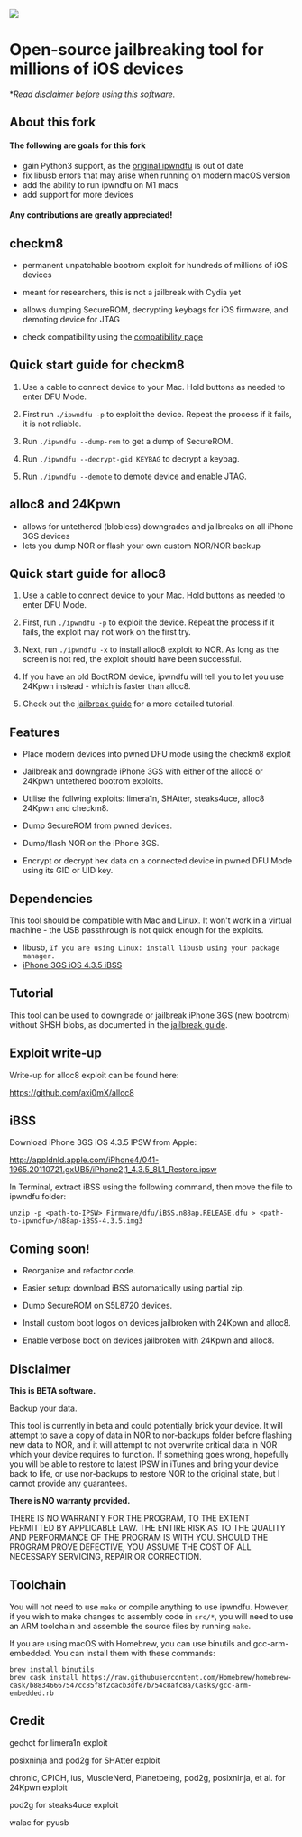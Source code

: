 ![](repo/ipwndfu.png)
# Open-source jailbreaking tool for millions of iOS devices


**Read [disclaimer](#disclaimer) before using this software.*

## About this fork
#### The following are goals for this fork

* gain Python3 support, as the [original ipwndfu](https://github.com/axi0mx/ipwndfu) is out of date
* fix libusb errors that may arise when running on modern macOS version
* add the ability to run ipwndfu on M1 macs
* add support for more devices

#### Any contributions are greatly appreciated!

## checkm8

* permanent unpatchable bootrom exploit for hundreds of millions of iOS devices

* meant for researchers, this is not a jailbreak with Cydia yet

* allows dumping SecureROM, decrypting keybags for iOS firmware, and demoting device for JTAG

* check compatibility using the [compatibility page](https://github.com/alfiecg24/ipwndfu/blob/master/Compatibility.md)
## Quick start guide for checkm8

1. Use a cable to connect device to your Mac. Hold buttons as needed to enter DFU Mode.

2. First run ```./ipwndfu -p``` to exploit the device. Repeat the process if it fails, it is not reliable.

3. Run ```./ipwndfu --dump-rom``` to get a dump of SecureROM.

4. Run ```./ipwndfu --decrypt-gid KEYBAG``` to decrypt a keybag.

5. Run ```./ipwndfu --demote``` to demote device and enable JTAG.

## alloc8 and 24Kpwn

* allows for untethered (blobless) downgrades and jailbreaks on all iPhone 3GS devices
* lets you dump NOR or flash your own custom NOR/NOR backup

## Quick start guide for alloc8

1. Use a cable to connect device to your Mac. Hold buttons as needed to enter DFU Mode.

2. First, run ```./ipwndfu -p``` to exploit the device. Repeat the process if it fails, the exploit may not work on the first try.

3. Next, run ```./ipwndfu -x``` to install alloc8 exploit to NOR. As long as the screen is not red, the exploit should have been successful.
   
4. If you have an old BootROM device, ipwndfu will tell you to let you use 24Kpwn instead - which is faster than alloc8.

5. Check out the [jailbreak guide](https://github.com/axi0mX/ipwndfu/blob/master/JAILBREAK-GUIDE.md) for a more detailed tutorial.

## Features

* Place modern devices into pwned DFU mode using the checkm8 exploit

* Jailbreak and downgrade iPhone 3GS with either of the alloc8 or 24Kpwn untethered bootrom exploits.

* Utilise the follwing exploits: limera1n, SHAtter, steaks4uce, alloc8 24Kpwn and checkm8.

* Dump SecureROM from pwned devices.

* Dump/flash NOR on the iPhone 3GS.

* Encrypt or decrypt hex data on a connected device in pwned DFU Mode using its GID or UID key.


## Dependencies

This tool should be compatible with Mac and Linux. It won't work in a virtual machine - the USB passthrough is not quick enough for the exploits.

* libusb, `If you are using Linux: install libusb using your package manager.`
* [iPhone 3GS iOS 4.3.5 iBSS](#ibss)


## Tutorial

This tool can be used to downgrade or jailbreak iPhone 3GS (new bootrom) without SHSH blobs, as documented in the [jailbreak guide](https://github.com/axi0mX/ipwndfu/blob/master/JAILBREAK-GUIDE.md).


## Exploit write-up

Write-up for alloc8 exploit can be found here:

https://github.com/axi0mX/alloc8


## iBSS

Download iPhone 3GS iOS 4.3.5 IPSW from Apple:

http://appldnld.apple.com/iPhone4/041-1965.20110721.gxUB5/iPhone2,1_4.3.5_8L1_Restore.ipsw

In Terminal, extract iBSS using the following command, then move the file to ipwndfu folder:

```
unzip -p <path-to-IPSW> Firmware/dfu/iBSS.n88ap.RELEASE.dfu > <path-to-ipwndfu>/n88ap-iBSS-4.3.5.img3
```


## Coming soon!

* Reorganize and refactor code.

* Easier setup: download iBSS automatically using partial zip.

* Dump SecureROM on S5L8720 devices.

* Install custom boot logos on devices jailbroken with 24Kpwn and alloc8.

* Enable verbose boot on devices jailbroken with 24Kpwn and alloc8.

## Disclaimer

**This is BETA software.**

Backup your data.

This tool is currently in beta and could potentially brick your device. It will attempt to save a copy of data in NOR to nor-backups folder before flashing new data to NOR, and it will attempt to not overwrite critical data in NOR which your device requires to function. If something goes wrong, hopefully you will be able to restore to latest IPSW in iTunes and bring your device back to life, or use nor-backups to restore NOR to the original state, but I cannot provide any guarantees.

**There is NO warranty provided.**

THERE IS NO WARRANTY FOR THE PROGRAM, TO THE EXTENT PERMITTED BY APPLICABLE LAW. THE ENTIRE RISK AS TO THE QUALITY AND PERFORMANCE OF THE PROGRAM IS WITH YOU. SHOULD THE PROGRAM PROVE DEFECTIVE, YOU ASSUME THE COST OF ALL NECESSARY SERVICING, REPAIR OR CORRECTION.

## Toolchain

You will not need to use `make` or compile anything to use ipwndfu. However, if you wish to make changes to assembly code in `src/*`, you will need to use an ARM toolchain and assemble the source files by running `make`.

If you are using macOS with Homebrew, you can use binutils and gcc-arm-embedded. You can install them with these commands:

```
brew install binutils
brew cask install https://raw.githubusercontent.com/Homebrew/homebrew-cask/b88346667547cc85f8f2cacb3dfe7b754c8afc8a/Casks/gcc-arm-embedded.rb
```

## Credit

geohot for limera1n exploit

posixninja and pod2g for SHAtter exploit

chronic, CPICH, ius, MuscleNerd, Planetbeing, pod2g, posixninja, et al. for 24Kpwn exploit

pod2g for steaks4uce exploit

walac for pyusb
